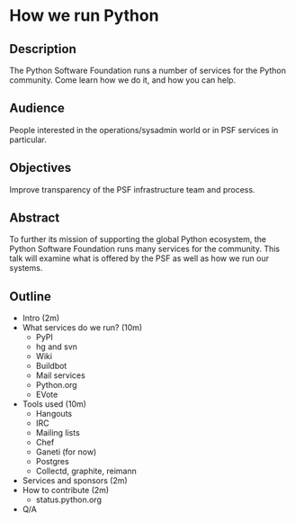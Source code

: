 # How we run Python

## Description

The Python Software Foundation runs a number of services for the Python community. Come learn how we do it, and how you can help.

## Audience

People interested in the operations/sysadmin world or in PSF services in particular.

## Objectives

Improve transparency of the PSF infrastructure team and process.

## Abstract

To further its mission of supporting the global Python ecosystem, the Python Software Foundation runs many services for the community. This talk will examine what is offered by the PSF as well as how we run our systems.

## Outline

* Intro (2m)
* What services do we run? (10m)
  * PyPI
  * hg and svn
  * Wiki
  * Buildbot
  * Mail services
  * Python.org
  * EVote
* Tools used (10m)
  * Hangouts
  * IRC
  * Mailing lists
  * Chef
  * Ganeti (for now)
  * Postgres
  * Collectd, graphite, reimann
* Services and sponsors (2m)
* How to contribute (2m)
  * status.python.org
* Q/A
